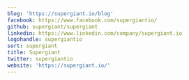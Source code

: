 ```yaml
---
blog: 'https://supergiant.io/blog'
facebook: https://www.facebook.com/supergiantio/
github: supergiant/supergiant
linkedin: https://www.linkedin.com/company/supergiant.io
logohandle: supergiantio
sort: supergiant
title: Supergiant
twitter: supergiantio
website: 'https://supergiant.io/'
---
```

